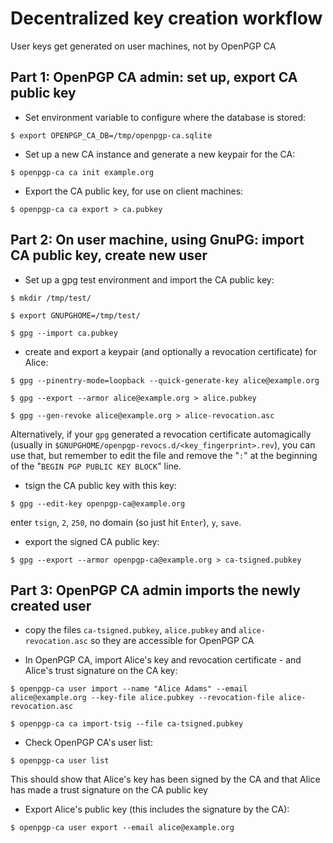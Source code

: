 # Decentralized key creation workflow
 
User keys get generated on user machines, not by OpenPGP CA

## Part 1: OpenPGP CA admin: set up, export CA public key

*  Set environment variable to configure where the database is stored:
 
`$ export OPENPGP_CA_DB=/tmp/openpgp-ca.sqlite`

*  Set up a new CA instance and generate a new keypair for the CA:

`$ openpgp-ca ca init example.org` 

*  Export the CA public key, for use on client machines:

`$ openpgp-ca ca export > ca.pubkey` 

## Part 2: On user machine, using GnuPG: import CA public key, create new user

*  Set up a gpg test environment and import the CA public key:

`$ mkdir /tmp/test/`

`$ export GNUPGHOME=/tmp/test/`

`$ gpg --import ca.pubkey`

*  create and export a keypair (and optionally a revocation certificate) for
 Alice:

`$ gpg --pinentry-mode=loopback --quick-generate-key alice@example.org`

`$ gpg --export --armor alice@example.org > alice.pubkey`

`$ gpg --gen-revoke alice@example.org > alice-revocation.asc`

Alternatively, if your `gpg` generated a revocation certificate automagically (usually in `$GNUPGHOME/openpgp-revocs.d/<key_fingerprint>.rev`), you can use that, but remember to edit the file and remove the "`:`" at the beginning of the "`BEGIN PGP PUBLIC KEY BLOCK`" line.

*  tsign the CA public key with this key:

`$ gpg --edit-key openpgp-ca@example.org`

enter `tsign`, `2`, `250`, no domain (so just hit `Enter`), `y`, `save`.

*  export the signed CA public key:

`$ gpg --export --armor openpgp-ca@example.org > ca-tsigned.pubkey`

## Part 3: OpenPGP CA admin imports the newly created user

*  copy the files `ca-tsigned.pubkey`, `alice.pubkey` and
 `alice-revocation.asc` so they are accessible for OpenPGP CA 

*  In OpenPGP CA, import Alice's key and revocation certificate - and Alice's
 trust signature on the CA key:

`$ openpgp-ca user import --name "Alice Adams" --email alice@example.org --key-file alice.pubkey --revocation-file alice-revocation.asc`

`$ openpgp-ca ca import-tsig --file ca-tsigned.pubkey`

*  Check OpenPGP CA's user list:

`$ openpgp-ca user list`

This should show that Alice's key has been signed by the CA and that Alice
 has made a trust signature on the CA public key  

*  Export Alice's public key (this includes the signature by the CA):

`$ openpgp-ca user export --email alice@example.org`
